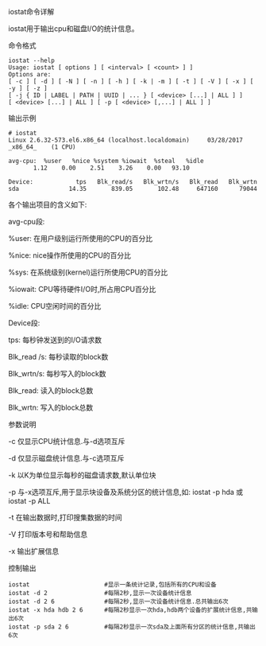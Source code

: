 iostat命令详解

iostat用于输出cpu和磁盘I/O的统计信息。   

命令格式

    iostat --help
    Usage: iostat [ options ] [ <interval> [ <count> ] ]
    Options are:
    [ -c ] [ -d ] [ -N ] [ -n ] [ -h ] [ -k | -m ] [ -t ] [ -V ] [ -x ] [ -y ] [ -z ]
    [ -j { ID | LABEL | PATH | UUID | ... } [ <device> [...] | ALL ] ]
    [ <device> [...] | ALL ] [ -p [ <device> [,...] | ALL ] ]

输出示例

    # iostat 
    Linux 2.6.32-573.el6.x86_64 (localhost.localdomain) 	03/28/2017 	_x86_64_	(1 CPU)
    
    avg-cpu:  %user   %nice %system %iowait  %steal   %idle
           1.12    0.00    2.51    3.26    0.00   93.10
    
    Device:            tps   Blk_read/s   Blk_wrtn/s   Blk_read   Blk_wrtn
    sda              14.35       839.05       102.48     647160      79044

各个输出项目的含义如下:

avg-cpu段:   

%user: 在用户级别运行所使用的CPU的百分比   

%nice: nice操作所使用的CPU的百分比   

%sys: 在系统级别(kernel)运行所使用CPU的百分比   

%iowait: CPU等待硬件I/O时,所占用CPU百分比   

%idle: CPU空闲时间的百分比   

Device段:   

tps: 每秒钟发送到的I/O请求数   

Blk_read /s: 每秒读取的block数   

Blk_wrtn/s: 每秒写入的block数   

Blk_read:   读入的block总数   

Blk_wrtn:  写入的block总数

参数说明   

-c 仅显示CPU统计信息.与-d选项互斥   

 -d 仅显示磁盘统计信息.与-c选项互斥   

 -k 以K为单位显示每秒的磁盘请求数,默认单位块   

 -p 与-x选项互斥,用于显示块设备及系统分区的统计信息,如:   iostat -p hda   或iostat -p ALL   

 -t    在输出数据时,打印搜集数据的时间   

 -V    打印版本号和帮助信息   

 -x    输出扩展信息   

控制输出

    iostat                     #显示一条统计记录,包括所有的CPU和设备
    iostat -d 2                #每隔2秒,显示一次设备统计信息
    iostat -d 2 6              #每隔2秒,显示一次设备统计信息.总共输出6次
    iostat -x hda hdb 2 6      #每隔2秒显示一次hda,hdb两个设备的扩展统计信息,共输出6次
    iostat -p sda 2 6          #每隔2秒显示一次sda及上面所有分区的统计信息,共输出6次


